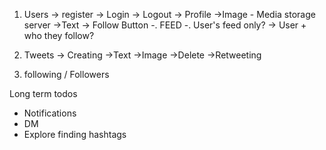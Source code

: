 1. Users
    -> register
    -> Login
    -> Logout
    -> Profile
        ->Image - Media storage server
        ->Text
        -> Follow Button
   -. FEED
        -. User's feed only?
         -> User + who they follow?
2. Tweets
    -> Creating
        ->Text
        ->Image
    ->Delete
    ->Retweeting
   

3. following / Followers

Long term todos
- Notifications
- DM
- Explore   finding hashtags